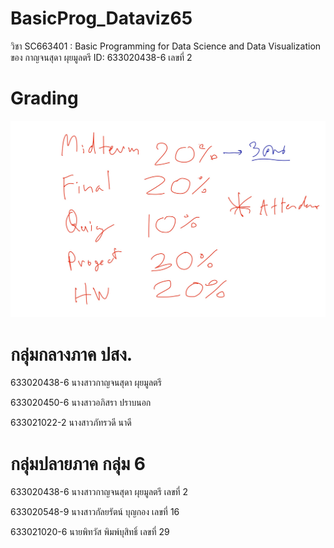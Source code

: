 # BasicProg_Dataviz65
วิชา SC663401 : Basic Programming for Data Science and Data Visualization 
ของ กาญจนสุดา ผุยมูลตรี ID: 633020438-6  เลขที่ 2


# Grading

![Grading image](Grading.jpg)


# กลุ่มกลางภาค ปสง.

633020438-6	นางสาวกาญจนสุดา ผุยมูลตรี

633020450-6	นางสาวอภิสรา ปราบนอก

633021022-2	นางสาวภัทรวดี นาดี


# กลุ่มปลายภาค กลุ่ม 6

633020438-6 นางสาวกาญจนสุดา ผุยมูลตรี เลขที่ 2 

633020548-9 นางสาวกัลยรัตน์ บุญกอง เลขที่ 16 

633021020-6 นายพิทวัส พิมพ์บุสิทธิ์ เลขที่ 29 

